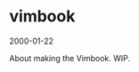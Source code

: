 # vimbook

<time id="post-date">2000-01-22</time>

<p id="post-excerpt">
About making the Vimbook. WIP.
</p>



